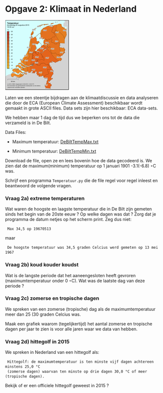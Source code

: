 
# Opgave 2: Klimaat in Nederland

![](KaartNederlandKlein.png)

Laten we een steentje bijdragen aan de klimaatdiscussie en data analyseren die 
door de ECA (European Climate Assessment) beschikbaar wordt gemaakt in grote 
ASCII files. Data sets zijn hier beschikbaar: ECA data-sets.

We hebben maar 1 dag de tijd dus we beperken ons tot de data die verzameld 
is in De Bilt.

Data Files: 

   - Maximum temperatuur: [DeBiltTempMax.txt](http://www.nikhef.nl/̃ivov/Python/KlimaatData/DeBiltTempMax.txt) 

   - Minimum temperatuur: [DeBiltTempMin.txt](http://www.nikhef.nl/̃ivov/Python/KlimaatData/DeBiltTempMin.txt) 

Download de file, open ze en lees bovenin hoe de data gecodeerd is. We zien dat de 
maximum(minimum) temperatuur op 1 januari 1901 -3.1(-6.8) ◦C was.

Schrijf een programma `Temperatuur.py` die de file regel voor regel inleest en 
beantwoord de volgende vragen.

### Vraag 2a) extreme temperaturen
Wat waren de hoogste en laagste temperatuur die in De Bilt zijn gemeten sinds het begin 
van de 20ste eeuw ? Op welke dagen was dat ? Zorg dat je programma de datum netjes op 
het scherm print. Zeg dus niet: 

     Max 34,5 op 19670513

maar      

     De hoogste temperatuur was 34,5 graden Celcius werd gemeten op 13 mei 1967


### Vraag 2b) koud kouder koudst
Wat is de langste periode dat het aaneengesloten heeft gevroren (maximumtemperatuur 
onder 0 ◦C). Wat was de laatste dag van deze periode ?

### Vraag 2c) zomerse en tropische dagen
   
We spreken van een zomerse (tropische) dag als de maximumtemperatuur meer dan 25 
(30 graden Celcius was.

Maak een grafiek waarom (tegelijkertijd) het aantal zomerse en tropische dagen per 
jaar te zien is voor alle jaren waar we data van hebben.


### Vraag 2d) hittegolf in 2015

We spreken in Nederland van een hittegolf als:

     Hittegolf: de maximumtemperatuur is ten minste vijf dagen achtereen minstens 25,0 °C 
     (zomerse dagen) waarvan ten minste op drie dagen 30,0 °C of meer (tropische dagen). 

Bekijk of er een officiele hittegolf geweest in 2015 ?
   
